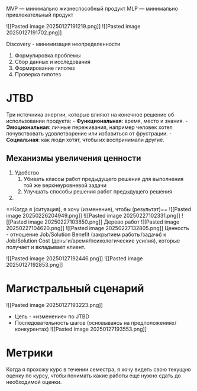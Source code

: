 MVP — минимально жизнеспособный продукт
MLP — минимально привлекательный продукт

![[Pasted image 20250127191219.png]]
![[Pasted image 20250127191702.png]]

Discovery - минимизация неопределенности
1. Формулировка проблемы
2. Сбор данных и исследования
3. Формирование гипотез
4. Проверка гипотез

# JTBD
Три источника энергии, которые влияют на конечное решение об использовании продукта:
    - **Функциональная**: время, место и знания.
    - **Эмоциональная**: личные переживания, например человек хотел почувствовать удовлетворение или избавиться от фрустрации.
    - **Социальная**: как люди хотят, чтобы их воспринимали другие.

## Механизмы увеличения ценности
1. Удобство
	1. Убивать классы работ предыдущего решения для выполнения той же верхнеуровневой задачи
	2. Улучшать способы решения работ предыдущего решения
2. 

==Когда я (ситуация), я хочу (изменение), чтобы (результат)==
![[Pasted image 20250226204949.png]]
![[Pasted image 20250227102331.png]]
![[Pasted image 20250227103850.png]]
Дерево работ
![[Pasted image 20250227104620.png]]
![[Pasted image 20250227132805.png]]
Ценность - отношение Job/Solution Benefit (закрытием работы/задачи) к Job/Solution Cost (деньги/время/психологические усилия), которые получает и вкладывает клиент.



![[Pasted image 20250127192446.png]]
![[Pasted image 20250127192853.png]]
#  Магистральный сценарий
![[Pasted image 20250127193223.png]]
- Цель - «изменение» по JTBD
- Последовательность шагов (основываясь на предположениях/конкурентах)
![[Pasted image 20250127193553.png]]
# Метрики

Когда я прохожу курс в течении семестра, 
я хочу видеть свою текущую оценку по курсу,
чтобы понимать какие работы еще нужно сдать до необходимой оценки.